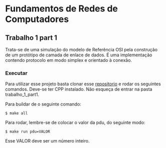 # Fundamentos de Redes de Computadores

## Trabalho 1 part 1

Trata-se de uma simulação do modelo de Referência OSI pela construção de um protótipo de camada de enlace de dados. É uma implementação contendo protocolo em modo simplex e orientado à conexão.

### Executar

Para utilizar esse projeto basta clonar esse [repositorio](https://github.com/giovannabbottino/frc.git) e rodar os seguintes comandos. Deve-se ter CPP instalado. Não esqueça de entrar na pasta trabalho_1_part1.

Para buildar de o seguinte comando:
~~~
$ make all
~~~

Para rodar, lembre-se de colocar o valor da pdu, do seguinte modo:
~~~
$ make run pdu=VALOR
~~~

Esse VALOR deve ser um número inteiro.
